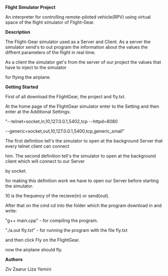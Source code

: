 **Flight Simulator Project**

An interpreter for controlling remote-piloted vehicle(RPV) using virtual space of the flight simulator
of Flight-Gear.

**Description**

The Flight-Gear simulator used as a Server and Client. As a server the simulator send's to out program the
information about the values the diffrent parameters of the flight in real time.

As a client the simulator get's from the server of our project the values that have to inject to the simulator

for flying the airplane.

**Getting Started**

First of all download the FlightGear, the project and fly.txt.

At the home page of the FlightGear simulator enter to the Setting and then enter at the Additional Settings:

"--telnet=socket,in,10,127.0.0.1,5402,tcp --httpd=8080

 --generic=socket,out,10,127.0.0.1,5400,tcp,generic_small"
 
The first definition tell's the simulator to open at the background Server that every telnet client can connect

him.
The second definition tell's the simulator to open at the background client which will connect to our Server

by socket.

for making this definition work we have to open our Server before starting the simulator.

10 is the frequency of the recieve(in) or send(out).

After that on the cmd cd into the folder which the program download in and write:

"g++ main.cpp" - for compiling the program.

"./a.out fly.txt" - for running the program with the file fly.txt

and then click Fly on the FlightGear.

now the airplane should fly.

**Authors**

Ziv Zaarur 
Liza Yemini
